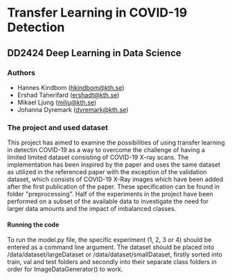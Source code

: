 # Transfer Learning in COVID-19 Detection 

## DD2424 Deep Learning in Data Science

### Authors
- Hannes Kindbom (hkindbom@kth.se)
- Ershad Taherifard (ershadt@kth.se)
- Mikael Ljung (milju@kth.se)
- Johanna Dyremark (dyremark@kth.se)

### The project and used dataset
This project has aimed to examine the possibilities of using transfer learning in detectin COVID-19 as a way to overcome the challenge of having a limited limited dataset consisting of COVID-19 X-ray scans. The implementation has been inspired by the paper and uses the same dataset as utilized in the referenced paper with the exception of the validation dataset, which consists of COVID-19 X-Ray images which have been added after the first publication of the paper. These specification can be found in folder "preprocessing". Half of the experiments in the project have been performed on a subset of the available data to investigate the need for larger data amounts and the impact of imbalanced classes. 

#### Running the code
To run the model.py file, the specific experiment (1, 2, 3 or 4) should be entered as a command line argument. The dataset should be placed into /data/dataset/largeDataset or /data/dataset/smallDataset, firstly sorted into train, val and test folders and secondly into their separate class folders in order for ImageDataGenerator() to work. 
